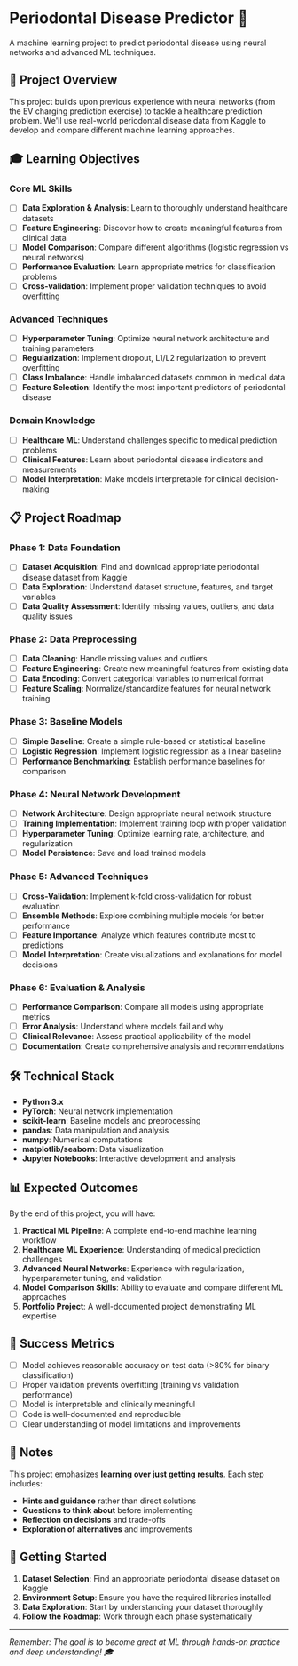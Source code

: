# Periodontal Disease Predictor 🦷

A machine learning project to predict periodontal disease using neural networks and advanced ML techniques.

## 🎯 Project Overview

This project builds upon previous experience with neural networks (from the EV charging prediction exercise) to tackle a healthcare prediction problem. We'll use real-world periodontal disease data from Kaggle to develop and compare different machine learning approaches.

## 🎓 Learning Objectives

### Core ML Skills
- [ ] **Data Exploration & Analysis**: Learn to thoroughly understand healthcare datasets
- [ ] **Feature Engineering**: Discover how to create meaningful features from clinical data
- [ ] **Model Comparison**: Compare different algorithms (logistic regression vs neural networks)
- [ ] **Performance Evaluation**: Learn appropriate metrics for classification problems
- [ ] **Cross-validation**: Implement proper validation techniques to avoid overfitting

### Advanced Techniques
- [ ] **Hyperparameter Tuning**: Optimize neural network architecture and training parameters
- [ ] **Regularization**: Implement dropout, L1/L2 regularization to prevent overfitting
- [ ] **Class Imbalance**: Handle imbalanced datasets common in medical data
- [ ] **Feature Selection**: Identify the most important predictors of periodontal disease

### Domain Knowledge
- [ ] **Healthcare ML**: Understand challenges specific to medical prediction problems
- [ ] **Clinical Features**: Learn about periodontal disease indicators and measurements
- [ ] **Model Interpretation**: Make models interpretable for clinical decision-making

## 📋 Project Roadmap

### Phase 1: Data Foundation
- [ ] **Dataset Acquisition**: Find and download appropriate periodontal disease dataset from Kaggle
- [ ] **Data Exploration**: Understand dataset structure, features, and target variables
- [ ] **Data Quality Assessment**: Identify missing values, outliers, and data quality issues

### Phase 2: Data Preprocessing
- [ ] **Data Cleaning**: Handle missing values and outliers
- [ ] **Feature Engineering**: Create new meaningful features from existing data
- [ ] **Data Encoding**: Convert categorical variables to numerical format
- [ ] **Feature Scaling**: Normalize/standardize features for neural network training

### Phase 3: Baseline Models
- [ ] **Simple Baseline**: Create a simple rule-based or statistical baseline
- [ ] **Logistic Regression**: Implement logistic regression as a linear baseline
- [ ] **Performance Benchmarking**: Establish performance baselines for comparison

### Phase 4: Neural Network Development
- [ ] **Network Architecture**: Design appropriate neural network structure
- [ ] **Training Implementation**: Implement training loop with proper validation
- [ ] **Hyperparameter Tuning**: Optimize learning rate, architecture, and regularization
- [ ] **Model Persistence**: Save and load trained models

### Phase 5: Advanced Techniques
- [ ] **Cross-Validation**: Implement k-fold cross-validation for robust evaluation
- [ ] **Ensemble Methods**: Explore combining multiple models for better performance
- [ ] **Feature Importance**: Analyze which features contribute most to predictions
- [ ] **Model Interpretation**: Create visualizations and explanations for model decisions

### Phase 6: Evaluation & Analysis
- [ ] **Performance Comparison**: Compare all models using appropriate metrics
- [ ] **Error Analysis**: Understand where models fail and why
- [ ] **Clinical Relevance**: Assess practical applicability of the model
- [ ] **Documentation**: Create comprehensive analysis and recommendations

## 🛠️ Technical Stack

- **Python 3.x**
- **PyTorch**: Neural network implementation
- **scikit-learn**: Baseline models and preprocessing
- **pandas**: Data manipulation and analysis
- **numpy**: Numerical computations
- **matplotlib/seaborn**: Data visualization
- **Jupyter Notebooks**: Interactive development and analysis

## 📊 Expected Outcomes

By the end of this project, you will have:

1. **Practical ML Pipeline**: A complete end-to-end machine learning workflow
2. **Healthcare ML Experience**: Understanding of medical prediction challenges
3. **Advanced Neural Networks**: Experience with regularization, hyperparameter tuning, and validation
4. **Model Comparison Skills**: Ability to evaluate and compare different ML approaches
5. **Portfolio Project**: A well-documented project demonstrating ML expertise

## 🎯 Success Metrics

- [ ] Model achieves reasonable accuracy on test data (>80% for binary classification)
- [ ] Proper validation prevents overfitting (training vs validation performance)
- [ ] Model is interpretable and clinically meaningful
- [ ] Code is well-documented and reproducible
- [ ] Clear understanding of model limitations and improvements

## 📝 Notes

This project emphasizes **learning over just getting results**. Each step includes:
- **Hints and guidance** rather than direct solutions
- **Questions to think about** before implementing
- **Reflection on decisions** and trade-offs
- **Exploration of alternatives** and improvements

## 🚀 Getting Started

1. **Dataset Selection**: Find an appropriate periodontal disease dataset on Kaggle
2. **Environment Setup**: Ensure you have the required libraries installed
3. **Data Exploration**: Start by understanding your dataset thoroughly
4. **Follow the Roadmap**: Work through each phase systematically

---

*Remember: The goal is to become great at ML through hands-on practice and deep understanding! 🎓*
